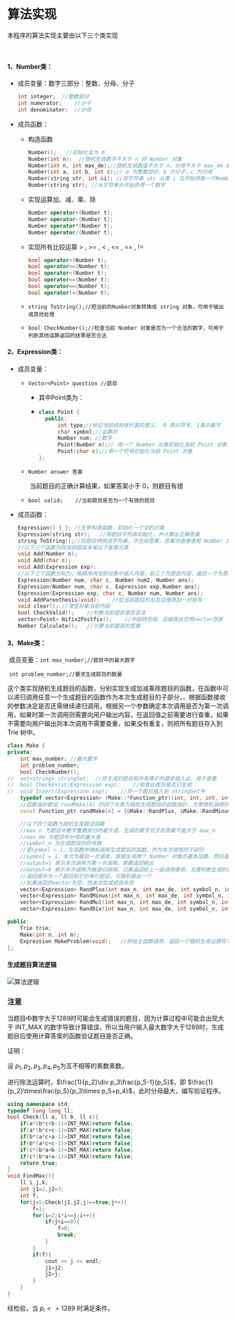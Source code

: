 # 算法实现

本程序的算法实现主要由以下三个类实现     

​    

#### 1、Number类：

+ 成员变量：数字三部分：整数、分母、分子

  ```c++
  int integer;	//整数部分
  int numerator;	//分子
  int denominator;	//分母
  ```

+ 成员函数：

  + 构造函数

    ```C++
    Number();	//初始化全为 0
    Number(int n);	//随机生成数字不大于 n 的 Number 对象
    Number(int n, int max_de);//随机生成数值不大于 n，分母不大于 max_de 的 Number 对象
    Number(int a, int b, int c);// a 为整数部分，b 为分子，c 为分母
    Number(string str, int &i);	//将字符串 str 从第 i 位开始获取一个Number对象
    Number(string str);	//从字符串头开始获得一个数字
    ```

  + 实现运算加、减、乘、除

    ```c++
    Number operator+(Number t);
    Number operator-(Number t);
    Number operator*(Number t);
    Number operator/(Number t);
    ```

  + 实现所有比较运算 > , >= , < , <= , == , != 

    ```c++
    bool operator>(Number t);
    bool operator>=(Number t);
    bool operator<(Number t);
    bool operator<=(Number t);
    bool operator==(Number t);
    bool operator!=(Number t);
    ```

  + `string ToString();//把当前的Number对象转换成 string 对象，可用于输出或其他处理`

  + `bool CheckNumber();//检查当前 Number 对象是否为一个合法的数字，可用于判断其他运算返回的结果是否合法`

#### 2、Expression类：

+ 成员变量：

  + `Vector<Point> question //题目`

    + 其中Point类为：

    + ```C++
      class Point {
      	public:
      		int type;//标记当前结构体代表的意义， 0 表示符号, 1表示数字
      		char symbol;//运算符
      		Number num;	//数字
      		Point(Number n);// 用一个 Number 对象初始化当前 Point 对象
      		Point(char c);//用一个符号初始化当前 Point 对象
      };
      ```

  + `Number answer 答案`

    ​	当前题目的正确计算结果，如果答案小于 0，则题目有错

  + `bool valid;	//当前题目是否为一个有效的题目`

+ 成员函数：

  ```c++
  Expression() { };	//无参构造函数，初始化一个空的对象
  Expression(string str);	//用题目字符串初始化，并计算出正确答案
  string ToString();//将题目转换成字符串，不包括答案，答案可直接使用 Number 类的 ToString 函数转换
  //以下三个函数为向当前题目末尾以下各类元素
  void Add(Number n);
  void Add(char c);
  void Add(Expression exp);
  //以下三个函数分别为，按顺序向当前对象中插入内容，前三个为题目内容，最后一个为答案
  Expression(Number num, char c, Number num2, Number ans);
  Expression(Number num, char c, Expression exp,Number ans);
  Expression(Expression exp, char c, Number num, Number ans);
  void AddParenthesis(void);	//在当前题目的左右边缘添加一对括号
  void clear();	//清空对象当前内容
  bool CheckValid();	//判断当前题目是否合法
  vector<Point> Nifix2Postfix();	//中缀转后缀，后缀表达式用vector存放 
  Number Calculate();	//计算当前题目的答案
  ```

  

#### 3、Make类：

​	成员变量：`int max_number;//题目中的最大数字`

​			   `int problem_number;//要求生成题目的数量`

​	这个类实现随机生成题目的函数，分别实现生成加减乘除题目的函数，在函数中可以递归调用任意一个生成题目的函数作为本次生成题目的子部分，，根据函数接收的参数决定是否还需继续递归调用，根据另一个参数确定本次调用是否为第一次调用，如果时第一次调用则需要向用户输出内容，在返回值之前需要进行查重，如果不需要向用户输出则本次调用不需要查重，如果没有重复，则把所有题目存入到 Trie 树中。

```c++
class Make {
private:
	int max_number;	//最大数字
	int problem_number;
	bool CheckNumber();
//	set<string> stringSet;	//将生成的题目和所有等价的题目插入此，用于查重
//	bool CheckExist(Expression exp);	//检查此题目是否已生成
//	void Insert(Expression exp);	//将一个题目插入到 stringSet中
	typedef vector<Expression> (Make::*Function_ptr)(int, int, int, int);
	//函数指针数组 randMake[4] 的四个元素为随机生成题目的函数指针，方便随机调用时使用
	const Function_ptr randMake[4] = {&Make::RandPlus, &Make::RandMinus, &Make::RandMul, &Make::RandDiv };

	//以下四个函数为随机生成题目函数
	//max_n 为题目中数字整数部分的最大值，生成的数字式子的答案不能大于 max_n
	//max_de 为题目中分母的最大值
	//symbol_n 为生成题目的符号数
	//若symbol > 1，在函数中随机调用生成题目的函数，作为本次调用的子部份
	//symbol = 1，本次为最后一次调用，直接生成两个 Number 对象的基本运算，然后返回
	//output=1 表示本次调用为第一次调用，需要返回输出
	//output=0 表示本次调用为被递归调用，只需返回给上一级调用使用，无需判断生成的题目是否存在 stringSet 中
	//返回值中为一个题目和它的等价题目，可随机输出一个
	//如果返回的vector为空，则本次生成题目失败
	vector<Expression> RandPlus(int max_n, int max_de, int symbol_n, int output);
	vector<Expression> RandMinus(int max_n, int max_de, int symbol_n, int output);
	vector<Expression> RandMul(int max_n, int max_de, int symbol_n, int output);
	vector<Expression> RandDiv(int max_n, int max_de, int symbol_n, int output);

public:
	Trie trie;
	Make(int n, int m);
	Expression MakeProblem(void);	//供给主函数调用，返回一个随机生成运算符不超过3个的正确题目
};
```



#### 生成题目算法逻辑

![算法逻辑](https://img2020.cnblogs.com/blog/1814040/202004/1814040-20200412141411077-551629482.png)

### 注意

当题目中数字大于1289时可能会生成错误的题目，因为计算过程中可能会出现大于 INT_MAX 的数字导致计算错误，所以当用户输入最大数字大于1289时，生成题目后使用计算答案的函数验证题目是否正确。

证明：

设 $p_1, p_2, p_3, p_4, p_5​$ 为互不相等的素数素数。

进行除法运算时，$\frac{1}{p_2}\div p_3\frac{p_5-1}{p_5}$，即 $\frac{1}{p_2}\times\frac{p_5}{p_3\times p_5+p_4}$，此时分母最大，编写验证程序。

```c++
using namespace std;
typedef long long ll;
bool Check(ll a, ll b, ll c){
	if(a*(b*c+b-1)>INT_MAX)return false;
	if(a*(b*c+c-1)>INT_MAX)return false;
	if(b*(a*c+a-1)>INT_MAX)return false;
	if(b*(a*c+c-1)>INT_MAX)return false;
	if(c*(b*a+b-1)>INT_MAX)return false;
	if(c*(b*a+a-1)>INT_MAX)return false;
	return true;
}
void FindMax(){
	ll i,j,k;
	int j1=2,j2=3;
	int f;
	for(j=5;Check(j1,j2,j)==true;j++){
		f=1;
		for(i=2;i*i<=j;i++){
			if(j%i==0){
				f=0;
				break;
			}
		}
		if(f){
			cout << j << endl;
			j1=j2;
			j2=j;
		}
	}
}

```

经检验，当 $p_i<=1289$ 时满足条件。

